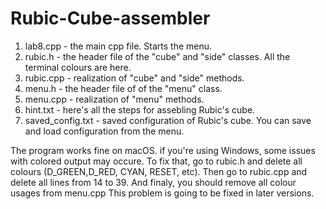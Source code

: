 # Rubic-Cube-assembler
1)	lab8.cpp - the main cpp file. Starts the menu.
2)	rubic.h - the header file of the "cube" and "side" classes. All the terminal colours are here.
3)	rubic.cpp - realization of "cube" and "side" methods.
4)	menu.h - the header file of of the "menu" class. 
5)	menu.cpp - realization of "menu" methods.
6)	hint.txt - here's all the steps for assebling Rubic's cube.
7)	saved_config.txt - saved configuration of Rubic's cube. You can save and load configuration from the menu.

The program works fine on macOS. if you're using Windows, some issues with colored output may occure. To fix that, go to rubic.h and delete all colours (D_GREEN,D_RED, CYAN, RESET,  etc). Then go to rubic.cpp and delete all lines from 14 to 39. And finaly, you should remove all colour usages from menu.cpp This problem is going to be fixed in later versions.

